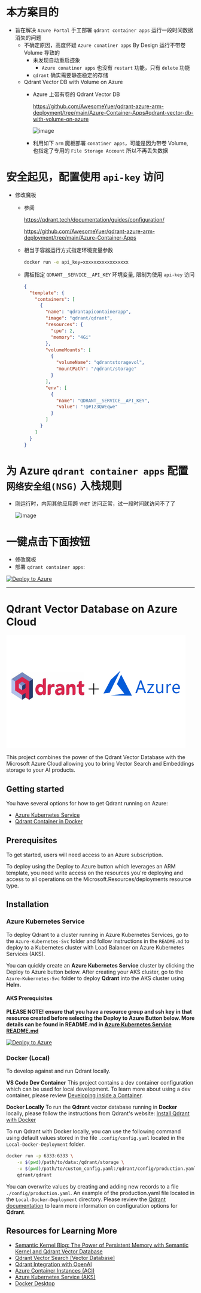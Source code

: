 # 本方案目的
   - 旨在解决 `Azure Portal` 手工部署 `qdrant container apps` 运行一段时间数据消失的问题
     - 不确定原因，高度怀疑 `Azure conatiner apps` By Design 运行不带卷 Volume 导致的
       - 未发现自动重启迹象
         - `Azure conatiner apps` 也没有 `restart` 功能，只有 `delete` 功能
       - `qdrant` 确实需要静态稳定的存储
     - Qdrant Vector DB with Volume on Azure
       - Azure 上带有卷的 Qdrant Vector DB
         
         https://github.com/AwesomeYuer/qdrant-azure-arm-deployment/tree/main/Azure-Container-Apps#qdrant-vector-db-with-volume-on-azure
         
         ![image](https://github.com/AwesomeYuer/qdrant-azure-arm-deployment/assets/1026479/290b3c85-57a4-4ca8-91ba-d0014c9a2d19)

       - 利用如下 `arm` 魔板部署 `conatiner apps`，可能是因为带卷 Volume, 也指定了专用的 `File Storage Account` 所以不再丢失数据

# 安全起见，配置使用 `api-key` 访问
  - 修改魔板
    - 参阅

      https://qdrant.tech/documentation/guides/configuration/

      https://github.com/AwesomeYuer/qdrant-azure-arm-deployment/tree/main/Azure-Container-Apps

    - 相当于容器运行方式指定环境变量参数 
  
        ```sh
        docker run -e api_key=xxxxxxxxxxxxxxxxx
        ```
        
    - 魔板指定 `QDRANT__SERVICE__API_KEY` 环境变量, 限制为使用 `api-key` 访问
   
      ```json
      {
        "template": {
          "containers": [
            {
              "name": "qdrantapicontainerapp",
              "image": "qdrant/qdrant",
              "resources": {
                "cpu": 2,
                "memory": "4Gi"
              },
              "volumeMounts": [
                {
                  "volumeName": "qdrantstoragevol",
                  "mountPath": "/qdrant/storage"
                }
              ],
              "env": [
                {
                  "name": "QDRANT__SERVICE__API_KEY",
                  "value": "!@#123QWEqwe"
                }
              ]
            }
          ]
        }
      }
      ```

# 为 Azure `qdrant container apps` 配置 `网络安全组(NSG)` 入栈规则
 - 刚运行时，内网其他应用跨 `VNET` 访问正常，过一段时间就访问不了了

   ![image](https://github.com/AwesomeYuer/qdrant-azure-arm-deployment/assets/1026479/fafdc369-8dc8-4ff7-baed-73c4509693b7)


# 一键点击下面按钮
  
  - 修改魔板
  - 部署 `qdrant container apps`:

[![Deploy to Azure](https://aka.ms/deploytoazurebutton)](https://portal.azure.com/#create/Microsoft.Template/uri/https%3A%2F%2Fraw.githubusercontent.com%2FAwesomeYuer%2Fqdrant-azure-arm-deployment%2Fmain%2FAzure-Container-Apps%2FARM-templates%2Fqdrant-aca-deploy.json)


-------------------------------------------------------

# Qdrant Vector Database on Azure Cloud

<img src="./img/qdrant-plus-azure.png" width="480" height="300" />

This project combines the power of the Qdrant Vector Database with the Microsoft Azure Cloud
allowing you to bring Vector Search and Embeddings storage to your AI products.

## Getting started

You have several options for how to get Qdrant running on Azure:

- [Azure Kubernetes Service](Azure-Kubernetes-Svc/README.md)
- [Qdrant Container in Docker](Local-Docker-Deployment/README.md)

## Prerequisites

To get started, users will need access to an Azure subscription.

To deploy using the Deploy to Azure button which leverages an ARM template, you need write access on the resources you're deploying and access to all operations on the Microsoft.Resources/deployments resource type.

## Installation

### Azure Kubernetes Service

To deploy Qdrant to a cluster running in Azure Kubernetes Services, go to the `Azure-Kubernetes-Svc` folder and follow instructions in the `README.md` to deploy to a Kubernetes cluster with Load Balancer on Azure Kubernetes Services (AKS).

You can quickly create an **Azure Kubernetes Service** cluster by clicking the Deploy to Azure button below. After creating your AKS cluster, go to the `Azure-Kubernetes-Svc` folder to deploy **Qdrant** into the AKS cluster using **Helm**.

#### AKS Prerequisites 
**PLEASE NOTE! ensure that you have a resource group and ssh key in that resource created before selecting the Deploy to Azure Button below. More details can be found in README.md in [Azure Kubernetes Service README.md](Azure-Kubernetes-Svc/README.md)**

[![Deploy to Azure](https://aka.ms/deploytoazurebutton)](https://portal.azure.com/#create/Microsoft.Template/uri/https%3A%2F%2Fraw.githubusercontent.com%2FAzure-Samples%2Fqdrant-azure%2Fmain%2FAzure-Kubernetes-Svc%2Faks-arm-deploy.json)

### Docker (Local)

To develop against and run Qdrant locally. 

**VS Code Dev Container**
This project contains a dev container configuration which can be used for local development. To learn more about using a dev container, please review [Developing inside a Container](https://code.visualstudio.com/docs/devcontainers/containers).

**Docker Locally**
To run the **Qdrant** vector database running in **Docker** locally, please follow the instructions from Qdrant's website:
[Install Qdrant with Docker](https://qdrant.tech/documentation/install/#with-docker)

To run Qdrant with Docker locally, you can use the following command using  default values stored in the file `.config/config.yaml` located in the `Local-Docker-Deployment` folder.

```bash
docker run -p 6333:6333 \
    -v $(pwd)/path/to/data:/qdrant/storage \
    -v $(pwd)/path/to/custom_config.yaml:/qdrant/config/production.yaml \
    qdrant/qdrant
```

You can overwrite values by creating and adding new records to a file `./config/production.yaml`. An example of the production.yaml file located in the `Local-Docker-Deployment` directory. Please review the [Qdrant documentation](https://qdrant.tech/documentation/install/#configuration) to learn more information on configuration options for **Qdrant**.

## Resources for Learning More

- [Semantic Kernel Blog: The Power of Persistent Memory with Semantic Kernel and Qdrant Vector Database](https://devblogs.microsoft.com/semantic-kernel/the-power-of-persistent-memory-with-semantic-kernel-and-qdrant-vector-database/)
- [Qdrant Vector Search [Vector Database]](https://qdrant.tech/)
- [Qdrant Integration with OpenAI](https://qdrant.tech/documentation/integrations/#openai)
- [Azure Container Instances (ACI)](https://learn.microsoft.com/azure/container-instances/)
- [Azure Kubernetes Service (AKS)](https://learn.microsoft.com/azure/aks/)
- [Docker Desktop](https://docs.docker.com/desktop/)
